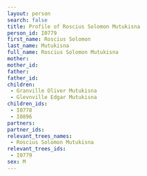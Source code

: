 ```yaml
---
layout: person
search: false
title: Profile of Roscius Solomon Mutukisna
person_id: I0779
first_name: Roscius Solomon
last_name: Mutukisna
full_name: Roscius Solomon Mutukisna
mother: 
mother_id: 
father: 
father_id: 
children:
 - Granville Oliver Mutukisna
 - Glevnville Edgar Mutukisna
children_ids:
 - I0778
 - I0896
partners:
partner_ids:
relevant_trees_names:
 - Roscius Solomon Mutukisna
relevant_trees_ids:
 - I0779
sex: M
---
```


